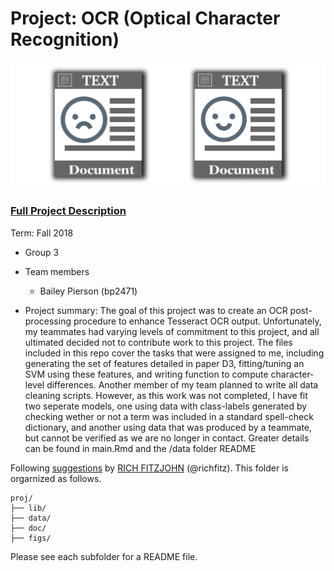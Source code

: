# Project: OCR (Optical Character Recognition) 

![image](figs/intro.png)

### [Full Project Description](doc/project4_desc.md)

Term: Fall 2018

+ Group 3 
+ Team members
	+ Bailey Pierson (bp2471)

+ Project summary: The goal of this project was to create an OCR post-processing procedure to enhance Tesseract OCR output. Unfortunately, my teammates had varying levels of commitment to this project, and all ultimated decided not to contribute work to this project. The files included in this repo cover the tasks that were assigned to me, including generating the set of features detailed in paper D3, fitting/tuning an SVM using these features, and writing function to compute character-level differences. Another member of my team planned to write all data cleaning scripts. However, as this work was not completed, I have fit two seperate models, one using data with class-labels generated by checking wether or not a term was included in a standard spell-check dictionary, and another using data that was produced by a teammate, but cannot be verified as we are no longer in contact. Greater details can be found in main.Rmd and the /data folder README
	

Following [suggestions](http://nicercode.github.io/blog/2013-04-05-projects/) by [RICH FITZJOHN](http://nicercode.github.io/about/#Team) (@richfitz). This folder is orgarnized as follows.

```
proj/
├── lib/
├── data/
├── doc/
├── figs/
```

Please see each subfolder for a README file.
